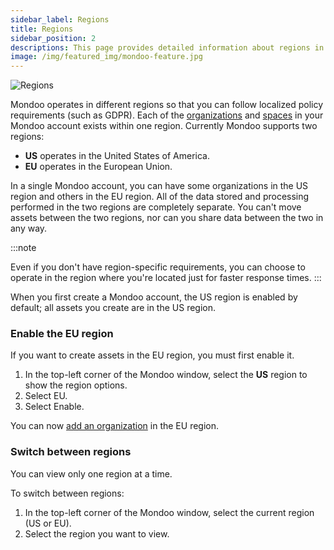 ```yaml
---
sidebar_label: Regions
title: Regions
sidebar_position: 2
descriptions: This page provides detailed information about regions in Mondoo Platform.
image: /img/featured_img/mondoo-feature.jpg
---
```


![Regions](/img/platform/start/regions.png)

Mondoo operates in different regions so that you can follow localized policy requirements (such as GDPR). Each of the [organizations](organizations.md) and [spaces](spaces.md) in your Mondoo account exists within one region. Currently Mondoo supports two regions:

- **US** operates in the United States of America.
- **EU** operates in the European Union.

In a single Mondoo account, you can have some organizations in the US region and others in the EU region. All of the data stored and processing performed in the two regions are completely separate. You can't move assets between the two regions, nor can you share data between the two in any way.

:::note

Even if you don't have region-specific requirements, you can choose to operate in the region where you're located just for faster response times.
:::

When you first create a Mondoo account, the US region is enabled by default; all assets you create are in the US region.

### Enable the EU region

If you want to create assets in the EU region, you must first enable it.

1. In the top-left corner of the Mondoo window, select the **US** region to show the region options.
2. Select EU.
3. Select Enable.

You can now [add an organization](organizations.md) in the EU region.

### Switch between regions

You can view only one region at a time.

To switch between regions:

1. In the top-left corner of the Mondoo window, select the current region (US or EU).
2. Select the region you want to view.
